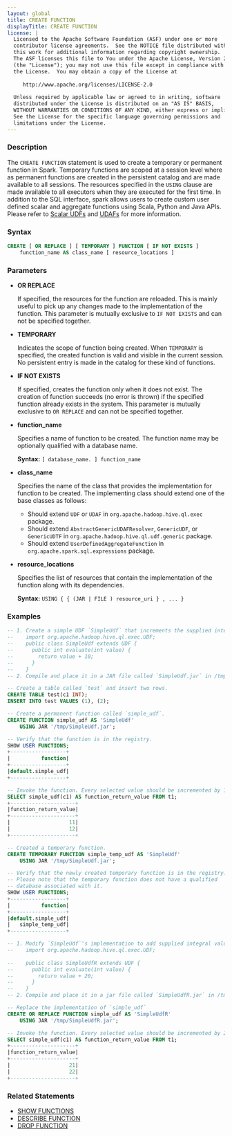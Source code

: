 ```yaml
---
layout: global
title: CREATE FUNCTION
displayTitle: CREATE FUNCTION
license: |
  Licensed to the Apache Software Foundation (ASF) under one or more
  contributor license agreements.  See the NOTICE file distributed with
  this work for additional information regarding copyright ownership.
  The ASF licenses this file to You under the Apache License, Version 2.0
  (the "License"); you may not use this file except in compliance with
  the License.  You may obtain a copy of the License at
 
     http://www.apache.org/licenses/LICENSE-2.0
 
  Unless required by applicable law or agreed to in writing, software
  distributed under the License is distributed on an "AS IS" BASIS,
  WITHOUT WARRANTIES OR CONDITIONS OF ANY KIND, either express or implied.
  See the License for the specific language governing permissions and
  limitations under the License.
---
```


### Description

The `CREATE FUNCTION` statement is used to create a temporary or permanent function
in Spark. Temporary functions are scoped at a session level where as permanent
functions are created in the persistent catalog and are made available to
all sessions. The resources specified in the `USING` clause are made available
to all executors when they are executed for the first time. In addition to the
SQL interface, spark allows users to create custom user defined scalar and
aggregate functions using Scala, Python and Java APIs. Please refer to 
[Scalar UDFs](sql-ref-functions-udf-scalar.html) and
[UDAFs](sql-ref-functions-udf-aggregate.html) for more information.

### Syntax

```sql
CREATE [ OR REPLACE ] [ TEMPORARY ] FUNCTION [ IF NOT EXISTS ]
    function_name AS class_name [ resource_locations ]
```

### Parameters

* **OR REPLACE**

    If specified, the resources for the function are reloaded. This is mainly useful
    to pick up any changes made to the implementation of the function. This
    parameter is mutually exclusive to `IF NOT EXISTS` and can not
    be specified together.

* **TEMPORARY**

    Indicates the scope of function being created. When `TEMPORARY` is specified, the
    created function is valid and visible in the current session. No persistent
    entry is made in the catalog for these kind of functions.

* **IF NOT EXISTS**

    If specified, creates the function only when it does not exist. The creation
    of function succeeds (no error is thrown) if the specified function already
    exists in the system. This parameter is mutually exclusive to `OR REPLACE`
    and can not be specified together.

* **function_name**

    Specifies a name of function to be created. The function name may be optionally qualified with a database name.

    **Syntax:** `[ database_name. ] function_name`

* **class_name**

    Specifies the name of the class that provides the implementation for function to be created.
    The implementing class should extend one of the base classes as follows:

    * Should extend `UDF` or `UDAF` in `org.apache.hadoop.hive.ql.exec` package.
    * Should extend `AbstractGenericUDAFResolver`, `GenericUDF`, or
      `GenericUDTF` in `org.apache.hadoop.hive.ql.udf.generic` package.
    * Should extend `UserDefinedAggregateFunction` in `org.apache.spark.sql.expressions` package.

* **resource_locations**

    Specifies the list of resources that contain the implementation of the function
    along with its dependencies.

    **Syntax:** `USING { { (JAR | FILE ) resource_uri } , ... }`

### Examples

```sql
-- 1. Create a simple UDF `SimpleUdf` that increments the supplied integral value by 10.
--    import org.apache.hadoop.hive.ql.exec.UDF;
--    public class SimpleUdf extends UDF {
--      public int evaluate(int value) {
--        return value + 10;
--      }
--    }
-- 2. Compile and place it in a JAR file called `SimpleUdf.jar` in /tmp.

-- Create a table called `test` and insert two rows.
CREATE TABLE test(c1 INT);
INSERT INTO test VALUES (1), (2);

-- Create a permanent function called `simple_udf`. 
CREATE FUNCTION simple_udf AS 'SimpleUdf'
    USING JAR '/tmp/SimpleUdf.jar';

-- Verify that the function is in the registry.
SHOW USER FUNCTIONS;
+------------------+
|          function|
+------------------+
|default.simple_udf|
+------------------+

-- Invoke the function. Every selected value should be incremented by 10.
SELECT simple_udf(c1) AS function_return_value FROM t1;
+---------------------+
|function_return_value|
+---------------------+
|                   11|
|                   12|
+---------------------+

-- Created a temporary function.
CREATE TEMPORARY FUNCTION simple_temp_udf AS 'SimpleUdf' 
    USING JAR '/tmp/SimpleUdf.jar';

-- Verify that the newly created temporary function is in the registry.
-- Please note that the temporary function does not have a qualified
-- database associated with it.
SHOW USER FUNCTIONS;
+------------------+
|          function|
+------------------+
|default.simple_udf|
|   simple_temp_udf|
+------------------+

-- 1. Modify `SimpleUdf`'s implementation to add supplied integral value by 20.
--    import org.apache.hadoop.hive.ql.exec.UDF;
  
--    public class SimpleUdfR extends UDF {
--      public int evaluate(int value) {
--        return value + 20;
--      }
--    }
-- 2. Compile and place it in a jar file called `SimpleUdfR.jar` in /tmp.

-- Replace the implementation of `simple_udf`
CREATE OR REPLACE FUNCTION simple_udf AS 'SimpleUdfR'
    USING JAR '/tmp/SimpleUdfR.jar';

-- Invoke the function. Every selected value should be incremented by 20.
SELECT simple_udf(c1) AS function_return_value FROM t1;
+---------------------+
|function_return_value|
+---------------------+
|                   21|
|                   22|
+---------------------+
```

### Related Statements

* [SHOW FUNCTIONS](sql-ref-syntax-aux-show-functions.html)
* [DESCRIBE FUNCTION](sql-ref-syntax-aux-describe-function.html)
* [DROP FUNCTION](sql-ref-syntax-ddl-drop-function.html)
